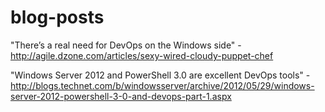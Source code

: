 blog-posts
==========
"There’s a real need for DevOps on the Windows side" - http://agile.dzone.com/articles/sexy-wired-cloudy-puppet-chef

"Windows Server 2012 and PowerShell 3.0 are excellent DevOps tools" - http://blogs.technet.com/b/windowsserver/archive/2012/05/29/windows-server-2012-powershell-3-0-and-devops-part-1.aspx